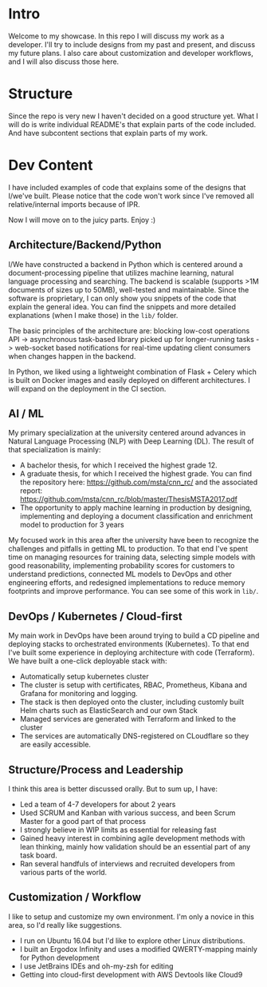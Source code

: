 # Intro

Welcome to my showcase. In this repo I will discuss my work as a developer.
I'll try to include designs from my past and present, and discuss my future plans.
I also care about customization and developer workflows, and I will also discuss those here.

# Structure 

Since the repo is very new I haven't decided on a good structure yet. What I will do is
write individual README's that explain parts of the code included. And have subcontent sections
that explain parts of my work.

# Dev Content

I have included examples of code that explains some of the designs that I/we've
built. Please notice that the code won't work since I've removed all
relative/internal imports because of IPR.

Now I will move on to the juicy parts. Enjoy :)

## Architecture/Backend/Python

I/We have constructed a backend in Python which is centered around a document-processing
pipeline that utilizes machine learning, natural language processing and searching.
The backend is scalable (supports >1M documents of sizes up to 50MB), well-tested and maintainable.
Since the software is proprietary, I can only show you snippets of the code that explain the general idea.
You can find the snippets and more detailed explanations (when I make those) in the `lib/` folder.

The basic principles of the architecture are: blocking low-cost operations API -> asynchronous
task-based library picked up for longer-running tasks -> web-socket based notifications for real-time 
updating client consumers when changes happen in the backend. 
 
In Python, we liked using a lightweight combination of Flask + Celery which is built on Docker images and easily
deployed on different architectures. I will expand on the deployment in the CI section.

## AI / ML

My primary specialization at the university centered around advances in Natural Language Processing (NLP) with Deep Learning (DL).
The result of that specialization is mainly:

- A bachelor thesis, for which I received the highest grade 12.
- A graduate thesis, for which I received the highest grade. You can find the repository here: https://github.com/msta/cnn_rc/ and the associated report: https://github.com/msta/cnn_rc/blob/master/ThesisMSTA2017.pdf
- The opportunity to apply machine learning in production by designing, implementing and deploying a document classification and enrichment model to production for 3 years

My focused work in this area after the university have been to recognize the challenges and pitfalls in getting ML to production.
To that end I've spent time on managing resources for training data, selecting simple models with good reasonability, implementing
probability scores for customers to understand predictions, connected ML models to DevOps and other engineering efforts,
and redesigned implementations to reduce memory footprints and improve performance. You can see some of
this work in `lib/`.


## DevOps / Kubernetes / Cloud-first

My main work in DevOps have been around trying to build a CD pipeline and deploying stacks
to orchestrated environments (Kubernetes). To that end I've built some experience in deploying
architecture with code (Terraform). We have built a one-click deployable stack with:

- Automatically setup kubernetes cluster
- The cluster is setup with certificates, RBAC, Prometheus, Kibana and Grafana for monitoring and logging.
- The stack is then deployed onto the cluster, including customly built Helm charts such as ElasticSearch and our own Stack
- Managed services are generated with Terraform and linked to the cluster
- The services are automatically DNS-registered on CLoudflare so they are easily accessible. 



## Structure/Process and Leadership

I think this area is better discussed orally. But to sum up, I have:

- Led a team of 4-7 developers for about 2 years
- Used SCRUM and Kanban with various success, and been Scrum Master for a good part of that process
- I strongly believe in WIP limits as essential for releasing fast
- Gained heavy interest in combining agile development methods with lean thinking, mainly how validation should be
an essential part of any task board.
- Ran several handfuls of interviews and recruited developers from various parts of the world.


## Customization / Workflow

I like to setup and customize my own environment. I'm only a novice in this area, 
so I'd really like suggestions. 

- I run on Ubuntu 16.04 but I'd like to explore other Linux distributions.
- I built an Ergodox Infinity and uses a modified QWERTY-mapping mainly for Python development
- I use JetBrains IDEs and oh-my-zsh for editing
- Getting into cloud-first development with AWS Devtools like Cloud9








